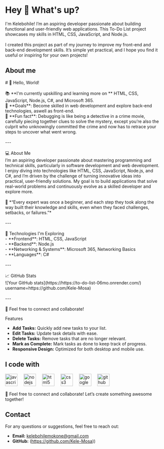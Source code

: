 <h1 align="left">Hey 👋 What's up?</h1>



<p align="left">I'm Kelebohile! I’m an aspiring developer passionate about building functional and user-friendly web applications. This To-Do List project showcases my skills in HTML, CSS, JavaScript, and Node.js.<br><br>I created this project as part of my journey to improve my front-end and back-end development skills. It’s simple yet practical, and I hope you find it useful or inspiring for your own projects!</p>


<h2 align="left">About me</h2>

<p align="left"># 👋 Hello, World!  <br><br>📚 **I'm currently upskilling and learning more on ** HTML, CSS, JavaScript, Node.js, C#, and Microsoft 365.  <br>🎯 **Goals**: Become skilled in web development and explore back-end technologies, aswell as front-end.  <br>🎲 **Fun fact**: Debugging is like being a detective in a crime movie, carefully piecing together clues to solve the mystery, except you’re also the culprit who unknowingly committed the crime and now has to retrace your steps to uncover what went wrong.  <br><br>---<br><br>
 💻 About Me  <br>I’m an aspiring developer passionate about mastering programming and technical skills, particularly in software development and web development. I enjoy diving into technologies like HTML, CSS, JavaScript, Node.js, and C#, and I’m driven by the challenge of turning innovative ideas into practical, user-friendly solutions. My goal is to build applications that solve real-world problems and continuously evolve as a skilled developer and explore more.  <br><br>🌟 *“Every expert was once a beginner, and each step they took along the way built their knowledge and skills, even when they faced challenges, setbacks, or failures.”*  <br><br>---<br><br>
🚀 Technologies I'm Exploring  <br>- **Frontend**: HTML, CSS, JavaScript  <br>- **Backend**: Node.js  <br>- **Networking & Systems**: Microsoft 365, Networking Basics  <br>- **Languages**: C#  <br><br>---<br><br>
📈 GitHub Stats  <br>![Your GitHub stats](https://https://to-do-list-06mo.onrender.com/)  <br>username=https://github.com/Kele-Mosa)  <br><br>---<br><br>🌟 Feel free to connect and collaborate!</p>

 Features

- **Add Tasks:** Quickly add new tasks to your list.
- **Edit Tasks:** Update task details with ease.
- **Delete Tasks:** Remove tasks that are no longer relevant.
- **Mark as Complete:** Mark tasks as done to keep track of progress.
- **Responsive Design:** Optimized for both desktop and mobile use.


<h2 align="left">I code with</h2>



<div align="left">
  <img src="https://cdn.jsdelivr.net/gh/devicons/devicon/icons/javascript/javascript-original.svg" height="40" alt="javascript logo"  />
  <img width="12" />
  <img src="https://cdn.jsdelivr.net/gh/devicons/devicon/icons/nodejs/nodejs-original.svg" height="40" alt="nodejs logo"  />
  <img width="12" />
  <img src="https://cdn.jsdelivr.net/gh/devicons/devicon/icons/html5/html5-original.svg" height="40" alt="html5 logo"  />
  <img width="12" />
  <img src="https://cdn.jsdelivr.net/gh/devicons/devicon/icons/css3/css3-original.svg" height="40" alt="css3 logo"  />
  <img width="12" />
  <img src="https://cdn.jsdelivr.net/gh/devicons/devicon/icons/google/google-original.svg" height="40" alt="google logo"  />
  <img width="12" />
  <img src="https://cdn.jsdelivr.net/gh/devicons/devicon/icons/github/github-original.svg" height="40" alt="github logo"  />
</div>


🌟 Feel free to connect and collaborate! Let’s create something awesome together!  

## Contact

For any questions or suggestions, feel free to reach out:
- **Email:** kelebohilemokone@gmail.com
- **GitHub:** (https://github.com/Kele-Mosa))

